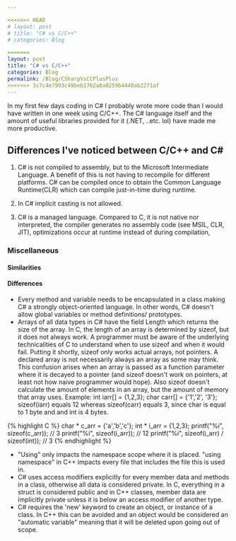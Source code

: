 ```yaml
---

<<<<<<< HEAD
# layout: post
# title: "C# vs C/C++"
# categories: Blog

=======
layout: post
title: "C# vs C/C++"
categories: Blog
permalink: /Blog/CSharpVsCCPlusPlus
>>>>>>> 3c7c4e7993c49beb1762a8a0259b4440ab2271af
---
```


In my first few days coding in C# I probably wrote more code than I would have written in one week using C/C++. The C# language itself and the amount of
useful libraries provided for it (.NET, ..etc. lol) have made me more productive.

## Differences I've noticed between C/C++ and C\#

1) C# is not compiled to assembly, but to the Microsoft Intermediate Language. A benefit of this is not having to recompile
for different platforms. C# can be compiled once to obtain the Common Language Runtime(CLR) which can compile just-in-time during
runtime.

2) In C# implicit casting is not allowed.

3) C# is a managed language. Compared to C, it is not native nor interpreted, the compiler generates no assembly code (see MSIL, CLR, JIT), optimizations occur at runtime
instead of during compilation,

### Miscellaneous

#### Similarities

#### Differences

- Every method and variable needs to be encapsulated in a class making C# a strongly object-oriented language. In other words, C# doesn't allow global variables or method definitions/ prototypes.
- Arrays of all data types in C# have the field Length which returns the size of the array. In C, the length of an array is determined by sizeof, but it does not always work.
A programmer must be aware of the underlying technicalities of C to understand when to use sizeof and when it would fail. Putting it shortly, sizeof only works actual arrays, not pointers.
A declared array is not necessarily always an array as some may think. This confusion arises when an array is passed as a function parameter where it is decayed to a pointer (and
sizeof doesn't work on pointers, at least not how naive programmer would hope).
Also sizeof doesn't calculate the amount of elements in an array, but the amount of memory that array uses. Example: int iarr[] = {1,2,3}; char carr[] = {'1','2', '3'}; sizeof(iarr)
equals 12 whereas sizeof(carr) equals 3, since char is equal to 1 byte and and int is 4 bytes.

{% highlight C %}
    char * c_arr = {'a','b','c'};
    int * i_arr = {1,2,3};
    printf("%i", sizeof(c_arr)); // 3
    printf("%i", sizeof(i_arr)); // 12
    printf("%i", sizeof(i_arr) / sizeof(int)); // 3
{% endhighlight %}

- "Using" only impacts the namespace scope where it is placed. "using namespace" in C++ impacts every file that includes the file this is used in.
- C# uses access modifiers explicitly for every member data and methods in a class, otherwise all data is considered private. In C, everything in a struct is considered public
and in C++ classes, member data are implicitly private unless it is below an access modifier of another type.
- C# requires the 'new' keyword to create an object, or instance of a class. In C++ this can be avoided and an object would be considered an "automatic variable" meaning that it will be
deleted upon going out of scope.
